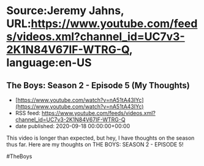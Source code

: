 # Source:Jeremy Jahns, URL:https://www.youtube.com/feeds/videos.xml?channel_id=UC7v3-2K1N84V67IF-WTRG-Q, language:en-US

## The Boys: Season 2 - Episode 5 (My Thoughts)
 - [https://www.youtube.com/watch?v=nA51tA43IYc](https://www.youtube.com/watch?v=nA51tA43IYc)
 - RSS feed: https://www.youtube.com/feeds/videos.xml?channel_id=UC7v3-2K1N84V67IF-WTRG-Q
 - date published: 2020-09-18 00:00:00+00:00

This video is longer than expected, but hey, I have thoughts on the season thus far. Here are my thoughts on THE BOYS: SEASON 2 - EPISODE 5!

#TheBoys

